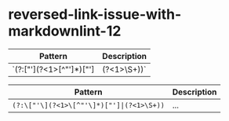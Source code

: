 # reversed-link-issue-with-markdownlint-12

|Pattern|Description|
|-------------|-----------------|
|`(?:\["'\](?<1>\[^"'\]*)["']|(?<1>\S+))`|{MD011}|

|Pattern|Description|
|-------------|-----------------|
|`(?:\["'\](?<1>\[^"'\]*)["']\|(?<1>\S+))`|...|
